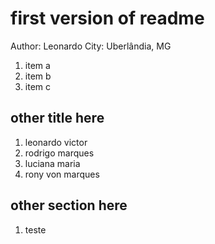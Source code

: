 # first version of readme

Author: Leonardo
City: Uberlândia, MG

1. item a
2. item b
3. item c

## other title here

1. leonardo victor
2. rodrigo marques
3. luciana maria
4. rony von marques

## other section here

1. teste
